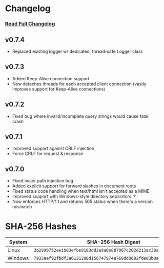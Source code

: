 # Changelog
### [Read Full Changelog](https://github.com/travis-heavener/mercury/blob/main/CHANGELOG.md)

## v0.7.4
- Replaced existing logger w/ dedicated, thread-safe Logger class

## v0.7.3
- Added Keep-Alive connection support
- Now detaches threads for each accepted client connection (vastly improves support for Keep-Alive connections)

## v0.7.2
- Fixed bug where invalid/incomplete query strings would cause fatal crash

## v0.7.1
- Improved support against CRLF injection
- Force CRLF for request & response

## v0.7.0
- Fixed major path injection bug
- Added explicit support for forward slashes in document roots
- Fixed status code handling when text/html isn't accepted as a MIME
- Improved support with Windows-style directory separators '\\'
- Now enforces HTTP/1.1 and returns 505 status when there's a version mismatch

# SHA-256 Hashes
| System | SHA-256 Hash Digest |
|--------|---------------------|
| Linux | `3b2999752ee1b83efbe9183dd2a9a0e887967c202d213ac30aa076dce3d00b3a` |
| Windows | `7933aaf92fbdf3a6131388d156747974a768dd8682fde03b0a0862e69d59fcc5` |